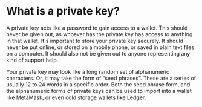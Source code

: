 # What is a private key?

A private key acts like a password to gain access to a wallet. This should never be given out, as whoever has the private key has access to anything in that wallet. It's important to store your private key securely. It should never be put online, or stored on a mobile phone, or saved in plain text files on a computer. It should also not be given out to anyone representing any kind of support help.&#x20;

Your private key may look like a long random set of alphanumeric characters. Or, it may take the form of “seed phrases”. These are a series of usually 12 to 24 words in a specific order. Both the seed phrase form, and the alphanumeric forms of private keys can be used to import into a wallet like MetaMask, or even cold storage wallets like Ledger.
